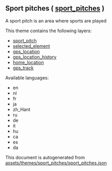 [//]: # (WARNING: this file is automatically generated. Please find the sources at the bottom and edit those sources)

 Sport pitches ( [sport_pitches](https://mapcomplete.osm.be/sport_pitches) ) 
-----------------------------------------------------------------------------



A sport pitch is an area where sports are played

This theme contains the following layers:



  - [sport_pitch](../Layers/sport_pitch.md)
  - [selected_element](../Layers/selected_element.md)
  - [gps_location](../Layers/gps_location.md)
  - [gps_location_history](../Layers/gps_location_history.md)
  - [home_location](../Layers/home_location.md)
  - [gps_track](../Layers/gps_track.md)


Available languages:



  - en
  - nl
  - fr
  - ja
  - zh_Hant
  - ru
  - de
  - it
  - hu
  - ca
  - es
  - da
 

This document is autogenerated from [assets/themes/sport_pitches/sport_pitches.json](https://github.com/pietervdvn/MapComplete/blob/develop/assets/themes/sport_pitches/sport_pitches.json)
